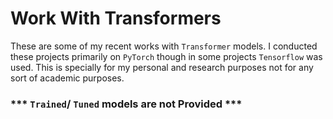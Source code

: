 # Work With Transformers

These are some of my recent works with `Transformer` models. I conducted these projects primarily
on `PyTorch` though in some projects `Tensorflow` was used. This is specially for my personal and 
research purposes not for any sort of academic purposes.

### ***  `Trained`/ `Tuned` models are not Provided ***